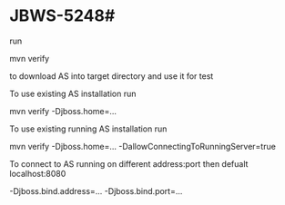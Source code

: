 # JBWS-5248#

run 

  mvn verify

to download AS into target directory and use it for test

To use existing AS installation run
  
  mvn verify -Djboss.home=...

To use existing running AS installation run

  mvn verify -Djboss.home=... -DallowConnectingToRunningServer=true
  
To connect to AS running on different address:port then defualt localhost:8080 

  -Djboss.bind.address=... -Djboss.bind.port=...
  
